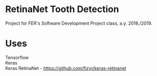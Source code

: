 # RetinaNet Tooth Detection
Project for FER's Software Development Project class, a.y. 2018./2019.

# Uses
Tensorflow  
Keras  
Keras RetinaNet - https://github.com/fizyr/keras-retinanet
